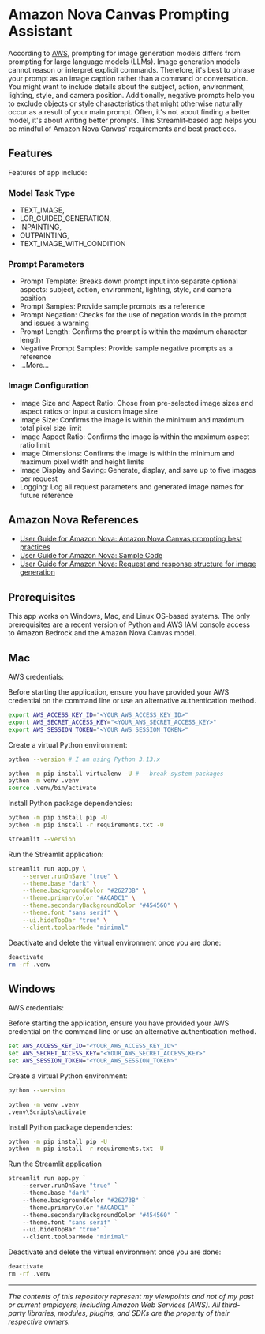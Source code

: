 # Amazon Nova Canvas Prompting Assistant

According to [AWS](https://docs.aws.amazon.com/nova/latest/userguide/prompting-image-generation.html), prompting for image generation models differs from prompting for large language models (LLMs).
Image generation models cannot reason or interpret explicit commands.
Therefore, it's best to phrase your prompt as an image caption rather than a command or conversation.
You might want to include details about the subject, action, environment, lighting, style, and camera position.
Additionally, negative prompts help you to exclude objects or style characteristics that might otherwise naturally occur as a result of your main prompt.
Often, it's not about finding a better model, it's about writing better prompts. This Streamlit-based app helps you be mindful of Amazon Nova Canvas' requirements and best practices.

## Features

Features of app include:

### Model Task Type
- TEXT_IMAGE,
- LOR_GUIDED_GENERATION,
- INPAINTING,
- OUTPAINTING,
- TEXT_IMAGE_WITH_CONDITION

### Prompt Parameters

- Prompt Template: Breaks down prompt input into separate optional aspects: subject, action, environment, lighting, style, and camera position
- Prompt Samples: Provide sample prompts as a reference
- Prompt Negation: Checks for the use of negation words in the prompt and issues a warning
- Prompt Length: Confirms the prompt is within the maximum character length
- Negative Prompt Samples: Provide sample negative prompts as a reference
- ...More...

### Image Configuration

- Image Size and Aspect Ratio: Chose from pre-selected image sizes and aspect ratios or input a custom image size
- Image Size: Confirms the image is within the minimum and maximum total pixel size limit
- Image Aspect Ratio: Confirms the image is within the maximum aspect ratio limit
- Image Dimensions: Confirms the image is within the minimum and maximum pixel width and height limits
- Image Display and Saving: Generate, display, and save up to five images per request
- Logging: Log all request parameters and generated image names for future reference


## Amazon Nova References

- [User Guide for Amazon Nova: Amazon Nova Canvas prompting best practices](https://docs.aws.amazon.com/nova/latest/userguide/prompting-image-generation.html)
- [User Guide for Amazon Nova: Sample Code](https://docs.aws.amazon.com/nova/latest/userguide/image-gen-code-examples.html)
- [User Guide for Amazon Nova: Request and response structure for image generation](https://docs.aws.amazon.com/nova/latest/userguide/image-gen-req-resp-structure.html)

## Prerequisites

This app works on Windows, Mac, and Linux OS-based systems. The only prerequisites are a recent version of Python and AWS IAM console access to Amazon Bedrock and the Amazon Nova Canvas model.

## Mac

AWS credentials:

Before starting the application, ensure you have provided your AWS credential on the command line or use an alternative authentication method.

```sh
export AWS_ACCESS_KEY_ID="<YOUR_AWS_ACCESS_KEY_ID>"
export AWS_SECRET_ACCESS_KEY="<YOUR_AWS_SECRET_ACCESS_KEY>"
export AWS_SESSION_TOKEN="<YOUR_AWS_SESSION_TOKEN>"
```

Create a virtual Python environment:

```sh
python --version # I am using Python 3.13.x

python -m pip install virtualenv -U # --break-system-packages
python -m venv .venv
source .venv/bin/activate
```

Install Python package dependencies:

```sh
python -m pip install pip -U
python -m pip install -r requirements.txt -U

streamlit --version
```

Run the Streamlit application:

```sh
streamlit run app.py \
    --server.runOnSave "true" \
    --theme.base "dark" \
    --theme.backgroundColor "#26273B" \
    --theme.primaryColor "#ACADC1" \
    --theme.secondaryBackgroundColor "#454560" \
    --theme.font "sans serif" \
    --ui.hideTopBar "true" \
    --client.toolbarMode "minimal"
```

Deactivate and delete the virtual environment once you are done:

```sh
deactivate
rm -rf .venv
```

## Windows

AWS credentials:

Before starting the application, ensure you have provided your AWS credential on the command line or use an alternative authentication method.

```bat
set AWS_ACCESS_KEY_ID="<YOUR_AWS_ACCESS_KEY_ID>"
set AWS_SECRET_ACCESS_KEY="<YOUR_AWS_SECRET_ACCESS_KEY>"
set AWS_SESSION_TOKEN="<YOUR_AWS_SESSION_TOKEN>"
```

Create a virtual Python environment:

```bat
python --version

python -m venv .venv
.venv\Scripts\activate
```

Install Python package dependencies:

```bat
python -m pip install pip -U
python -m pip install -r requirements.txt -U
```

Run the Streamlit application

```bat
streamlit run app.py `
    --server.runOnSave "true" `
    --theme.base "dark" `
    --theme.backgroundColor "#26273B" `
    --theme.primaryColor "#ACADC1" `
    --theme.secondaryBackgroundColor "#454560" `
    --theme.font "sans serif" `
    --ui.hideTopBar "true" `
    --client.toolbarMode "minimal"
```

Deactivate and delete the virtual environment once you are done:

```bat
deactivate
rm -rf .venv
```

---

_The contents of this repository represent my viewpoints and not of my past or current employers, including Amazon Web Services (AWS). All third-party libraries, modules, plugins, and SDKs are the property of their respective owners._